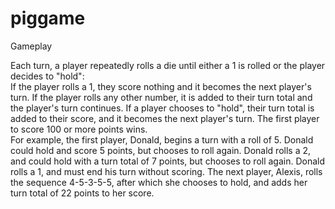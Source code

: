 # piggame

Gameplay 

Each turn, a player repeatedly rolls a die until either a 1 is rolled or the player decides to "hold":  
If the player rolls a 1, they score nothing and it becomes the next player's turn. 
If the player rolls any other number, it is added to their turn total and the player's turn continues. 
If a player chooses to "hold", their turn total is added to their score, and it becomes the next player's turn. 
The first player to score 100 or more points wins.  
For example, the first player, Donald, begins a turn with a roll of 5. 
Donald could hold and score 5 points, but chooses to roll again. 
Donald rolls a 2, and could hold with a turn total of 7 points, but chooses to roll again. 
Donald rolls a 1, and must end his turn without scoring. 
The next player, Alexis, rolls the sequence 4-5-3-5-5, after which she chooses to hold, 
and adds her turn total of 22 points to her score.
